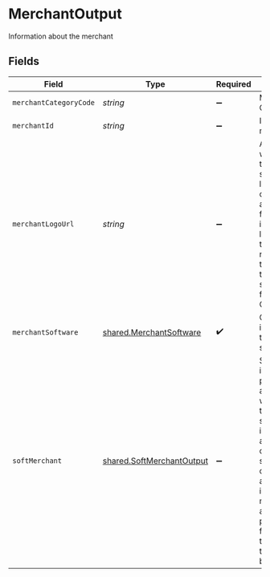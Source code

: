 # MerchantOutput

Information about the merchant


## Fields

| Field                                                                                                                                                                                                                                                                                                                     | Type                                                                                                                                                                                                                                                                                                                      | Required                                                                                                                                                                                                                                                                                                                  | Description                                                                                                                                                                                                                                                                                                               | Example                                                                                                                                                                                                                                                                                                                   |
| ------------------------------------------------------------------------------------------------------------------------------------------------------------------------------------------------------------------------------------------------------------------------------------------------------------------------- | ------------------------------------------------------------------------------------------------------------------------------------------------------------------------------------------------------------------------------------------------------------------------------------------------------------------------- | ------------------------------------------------------------------------------------------------------------------------------------------------------------------------------------------------------------------------------------------------------------------------------------------------------------------------- | ------------------------------------------------------------------------------------------------------------------------------------------------------------------------------------------------------------------------------------------------------------------------------------------------------------------------- | ------------------------------------------------------------------------------------------------------------------------------------------------------------------------------------------------------------------------------------------------------------------------------------------------------------------------- |
| `merchantCategoryCode`                                                                                                                                                                                                                                                                                                    | *string*                                                                                                                                                                                                                                                                                                                  | :heavy_minus_sign:                                                                                                                                                                                                                                                                                                        | MCC or Merchant Category Code                                                                                                                                                                                                                                                                                             | 4819                                                                                                                                                                                                                                                                                                                      |
| `merchantId`                                                                                                                                                                                                                                                                                                              | *string*                                                                                                                                                                                                                                                                                                                  | :heavy_minus_sign:                                                                                                                                                                                                                                                                                                        | Identifier for the merchant account.                                                                                                                                                                                                                                                                                      | 991234567890                                                                                                                                                                                                                                                                                                              |
| `merchantLogoUrl`                                                                                                                                                                                                                                                                                                         | *string*                                                                                                                                                                                                                                                                                                                  | :heavy_minus_sign:                                                                                                                                                                                                                                                                                                        | A reference to a web resource on the internet specifying its location on a computer network and a mechanism for retrieving. This is a pointer to a location containing the merchant's registered trademark  (e.g. for the Firm, the stylized CHASE followed by the Octagon).                                              |                                                                                                                                                                                                                                                                                                                           |
| `merchantSoftware`                                                                                                                                                                                                                                                                                                        | [shared.MerchantSoftware](../../models/shared/merchantsoftware.md)                                                                                                                                                                                                                                                        | :heavy_check_mark:                                                                                                                                                                                                                                                                                                        | Contains information related to the merchant software                                                                                                                                                                                                                                                                     |                                                                                                                                                                                                                                                                                                                           |
| `softMerchant`                                                                                                                                                                                                                                                                                                            | [shared.SoftMerchantOutput](../../models/shared/softmerchantoutput.md)                                                                                                                                                                                                                                                    | :heavy_minus_sign:                                                                                                                                                                                                                                                                                                        | Soft merchant information is passed to the card association along with the transaction. This soft merchant information may also be used for cases where smaller businesses or franchise outlets are making a sale in which a merchant aggregator or payment facilitatorprocesses the payment transaction on their behalf. |                                                                                                                                                                                                                                                                                                                           |